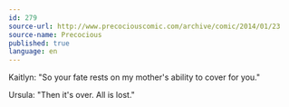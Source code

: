 ```yaml
---
id: 279
source-url: http://www.precociouscomic.com/archive/comic/2014/01/23
source-name: Precocious
published: true
language: en
---
```

Kaitlyn: "So your fate rests on my mother's ability to cover for you."

Ursula: "Then it's over. All is lost."
